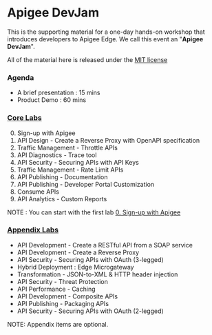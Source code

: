 # Apigee DevJam
This is the supporting material for a one-day hands-on workshop that introduces developers to Apigee Edge. We call this event an "**Apigee DevJam**".

All of the material here is released under the [MIT license](./LICENSE.md)

### Agenda
* A brief presentation : 15 mins
* Product Demo : 60 mins

### [Core Labs](./Labs/Core) 
0. Sign-up with Apigee
1. API Design - Create a Reverse Proxy with OpenAPI specification
2. Traffic Management - Throttle APIs
3. API Diagnostics - Trace tool
4. API Security - Securing APIs with API Keys
5. Traffic Management - Rate Limit APIs
6. API Publishing - Documentation 
7. API Publishing - Developer Portal Customization
8. Consume APIs
9. API Analytics - Custom Reports

NOTE : You can start with the first lab [0. Sign-up with Apigee](https://github.com/nas-hub/DevJam/tree/master/Labs/Core/Lab%200%20Sign-up%20with%20Apigee%20Edge)

### [Appendix Labs](./Labs/Appendix)
* API Development - Create a RESTful API from a SOAP service
* API Development - Create a Reverse Proxy
* API Security - Securing APIs with OAuth (3-legged)
* Hybrid Deployment : Edge Microgateway
* Transformation - JSON-to-XML & HTTP header injection
* API Security - Threat Protection
* API Performance - Caching
* API Development - Composite APIs
* API Publishing - Packaging APIs
* API Security - Securing APIs with OAuth (2-legged)

NOTE: Appendix items are optional.
